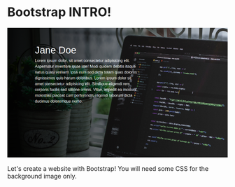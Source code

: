 # Bootstrap INTRO!

![screenshot](/screenshot.png)

Let's create a website with Bootstrap! You will need some CSS for the background image only.
